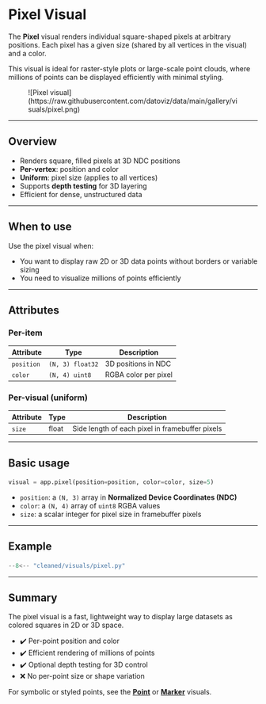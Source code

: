 # Pixel Visual

The **Pixel** visual renders individual square-shaped pixels at arbitrary positions. Each pixel has a given size (shared by all vertices in the visual) and a color.

This visual is ideal for raster-style plots or large-scale point clouds, where millions of points can be displayed efficiently with minimal styling.

<figure markdown="span">
![Pixel visual](https://raw.githubusercontent.com/datoviz/data/main/gallery/visuals/pixel.png)
</figure>

---

## Overview

- Renders square, filled pixels at 3D NDC positions
- **Per-vertex**: position and color
- **Uniform**: pixel size (applies to all vertices)
- Supports **depth testing** for 3D layering
- Efficient for dense, unstructured data

---

## When to use

Use the pixel visual when:

- You want to display raw 2D or 3D data points without borders or variable sizing
- You need to visualize millions of points efficiently

---

## Attributes

### Per-item

| Attribute  | Type             | Description                     |
|------------|------------------|---------------------------------|
| `position` | `(N, 3) float32` | 3D positions in NDC             |
| `color`    | `(N, 4) uint8`   | RGBA color per pixel            |

### Per-visual (uniform)

| Attribute | Type  | Description                                 |
|-----------|-------|---------------------------------------------|
| `size`    | float | Side length of each pixel in framebuffer pixels |

---

## Basic usage

```python
visual = app.pixel(position=position, color=color, size=5)
```

* `position`: a `(N, 3)` array in **Normalized Device Coordinates (NDC)**
* `color`: a `(N, 4)` array of `uint8` RGBA values
* `size`: a scalar integer for pixel size in framebuffer pixels

---

## Example

```python
--8<-- "cleaned/visuals/pixel.py"
```

---

## Summary

The pixel visual is a fast, lightweight way to display large datasets as colored squares in 2D or 3D space.

* ✔️ Per-point position and color
* ✔️ Efficient rendering of millions of points
* ✔️ Optional depth testing for 3D control
* ❌ No per-point size or shape variation

For symbolic or styled points, see the [**Point**](point.md) or [**Marker**](marker.md) visuals.
